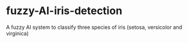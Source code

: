 # fuzzy-AI-iris-detection
A fuzzy AI system to classify three species of iris (setosa, versicolor and virginica)
